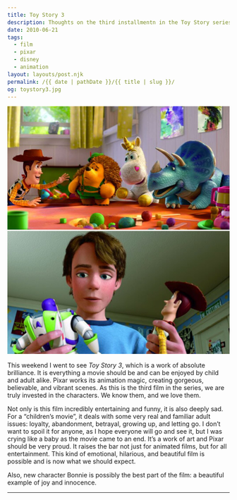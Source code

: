 ```yaml
---
title: Toy Story 3
description: Thoughts on the third installmentn in the Toy Story series.
date: 2010-06-21
tags: 
  - film
  - pixar
  - disney
  - animation
layout: layouts/post.njk
permalink: /{{ date | pathDate }}/{{ title | slug }}/
og: toystory3.jpg
---
```


![Woody and friends](/img/toystory3-2.jpg)![Andy looking at Woody and Buzz](/img/toystory3.jpg)

This weekend I went to see _Toy Story 3_, which is a work of absolute brilliance. It is everything a movie should be and can be enjoyed by child and adult alike. Pixar works its animation magic, creating gorgeous, believable, and vibrant scenes. As this is the third film in the series, we are truly invested in the characters. We know them, and we love them.

Not only is this film incredibly entertaining and funny, it is also deeply sad. For a “children’s movie”, it deals with some very real and familiar adult issues: loyalty, abandonment, betrayal, growing up, and letting go. I don’t want to spoil it for anyone, as I hope everyone will go and see it, but I was crying like a baby as the movie came to an end. It’s a work of art and Pixar should be very proud. It raises the bar not just for animated films, but for all entertainment. This kind of emotional, hilarious, and beautiful film is possible and is now what we should expect.

Also, new character Bonnie is possibly the best part of the film: a beautiful example of joy and innocence.

---
